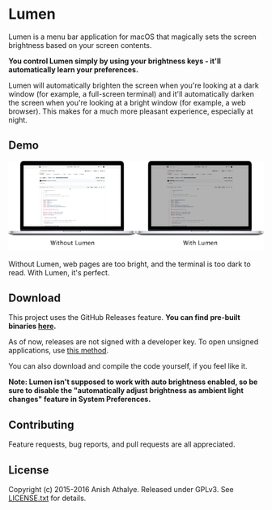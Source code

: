# Lumen

Lumen is a menu bar application for macOS that magically sets the screen
brightness based on your screen contents.

**You control Lumen simply by using your brightness keys - it'll automatically
learn your preferences.**

Lumen will automatically brighten the screen when you're looking at a dark
window (for example, a full-screen terminal) and it'll automatically darken the
screen when you're looking at a bright window (for example, a web browser).
This makes for a much more pleasant experience, especially at night.

## Demo

![Demo][demo]

Without Lumen, web pages are too bright, and the terminal is too dark to read.
With Lumen, it's perfect.

## Download

This project uses the GitHub Releases feature. **You can find pre-built
binaries [here][releases].**

As of now, releases are not signed with a developer key. To open unsigned
applications, use [this method][opening-unsigned].

You can also download and compile the code yourself, if you feel like it.

**Note: Lumen isn't supposed to work with auto brightness enabled, so be sure
to disable the "automatically adjust brightness as ambient light changes"
feature in System Preferences.**

## Contributing

Feature requests, bug reports, and pull requests are all appreciated.

## License

Copyright (c) 2015-2016 Anish Athalye. Released under GPLv3. See
[LICENSE.txt][license] for details.

[demo]: assets/demo.gif
[opening-unsigned]: https://support.apple.com/kb/ph14369
[releases]: https://github.com/anishathalye/lumen/releases
[license]: LICENSE.txt
